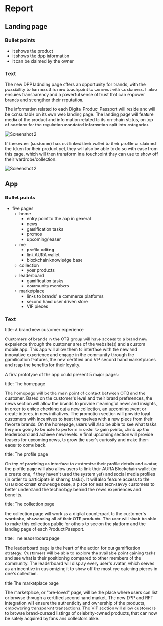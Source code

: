 # Report

## Landing page

### Bullet points

- it shows the product
- it shows the dpp information
- it can be claimed by the owner

### Text

The new DPP ladnding page offers an opportunity for brands, with the possibility to harness this new touchpoint to connect with customers.
It also ensures transparency and a powerful sense of trust that can enpower brands and strengthen their reputation.

The information related to each Digital Product Passport will reside and will be consultable on its own web landing page.
The landing page will feature media of the product and information related to its on-chain status, on top of sections for the regulation mandated information split into categories.

![Screenshot 2](src)

If the owner (customer) has not linked their wallet to their profile or claimed the token for their product yet, they will also be able to do so with ease from this page, which will then transform in a touchpoint they can use to show off their wardrobe/collection.

![Screenshot 2](src)

## App

### Bullet points

- five pages
  - home
    - entry point to the app in general
    - news
    - gamification tasks
    - promos
    - upcoming/teaser
  - me
    - profile editing
    - link AURA wallet
    - blockchain knowledge base
  - collection
    - your products
  - leaderboard
    - gamification tasks
    - community members
  - marketplace
    - links to brands' e commerce platforms
    - second hand user driven store
    - VIP pieces

### Text

title: A brand new customer experience

Customers of brands in the OTB group will have access to a brand new experience through the customer area of the website(s) and a custom mobile app. This app will allow them to interface with the new and innovative experience and engage in the community through the gamification features, the new certified and VIP second hand marketplaces and reap the benefits for their loyalty.

A first prototype of the app could present 5 major pages:

title: The homepage

The homepage will be the main point of contact between OTB and the customer. Based on the customer's level and their brand preferences, the news section will allow the brands to provide meaningful news and insights, in order to entice checking out a new collection, an upcoming event or create interest in new initiatives.
The promotion section will provide loyal customers with incentives to treat themselves with a new piece from their favorite brands.
On the homepage, users will also be able to see what tasks they are going to be able to perform in order to gain points, climb up the leaderboard and achieve new levels.
A final upcoming section will provide teasers for upcoming news, to grow the user's curiosity and make them eager to come back.

title: The profile page

On top of providing an interface to customize their profile details and avatar, the profile page will also allow users to link their AURA Blockchain wallet (or a create one, if they haven't used the system yet) and social media profiles (in order to participate in sharing tasks). It will also feature access to the OTB blockchain knowledge base, a place for less tech-savvy customers to better understand the technology behind the news experiences and benefits.

title: The collection page

the collection page will work as a digital counterpart to the customer's wardrobe, showcasing all of their OTB products. The user will alsob be able to make this collection public for others to see on the platform and the landing page of each Product Passport.

title: The leaderboard page

The leaderboard page is the heart of the action for our gamification strategy. Customers will be able to explore the available point gaining tasks and see what is their positioning compared to other members of the community. The leaderboard will display every user's avatar, which serves as an incentive in customizing it to show off the most eye catching pieces in one's collection.

title The marketplace page

The marketplace, or "pre-loved" page, will be the place where users can list or browse through a certified second hand market. The new DPP and NFT integration will ensure the authenticity and ownership of the products, empowering transparent transactions. The VIP section will allow customers to browse brand-curated listings of celebrity-owned products, that can now be safely acquired by fans and collectors alike.
